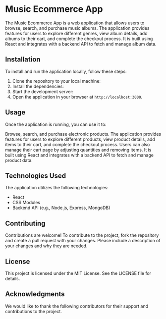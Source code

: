 # Music Ecommerce App

The Music Ecommerce App is a web application that allows users to browse, search, and purchase music albums. The application provides features for users to explore different genres, view album details, add albums to their cart, and complete the checkout process. It is built using React and integrates with a backend API to fetch and manage album data.

## Installation

To install and run the application locally, follow these steps:

1. Clone the repository to your local machine:
2. Install the dependencies:
3. Start the development server:
4. Open the application in your browser at `http://localhost:3000`.

## Usage

Once the application is running, you can use it to:

Browse, search, and purchase electronic products. The application provides features for users to explore different products, view product details, add items to their cart, and complete the checkout process. Users can also manage their cart page by adjusting quantities and removing items.  It is built using React and integrates with a backend API to fetch and manage product data.

## Technologies Used

The application utilizes the following technologies:

- React
- CSS Modules
- Backend API (e.g., Node.js, Express, MongoDB)

## Contributing

Contributions are welcome! To contribute to the project, fork the repository and create a pull request with your changes. Please include a description of your changes and why they are needed.

## License

This project is licensed under the MIT License. See the LICENSE file for details.

## Acknowledgments

We would like to thank the following contributors for their support and contributions to the project.




